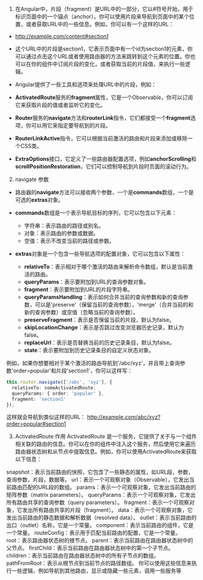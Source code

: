 
1. 在Angular中，片段（fragment）是URL中的一部分，它以#符号开始，用于标识页面中的一个锚点（anchor）。你可以使用片段来导航到页面中的某个位置，或者获取URL中的一些信息。例如，你可以有一个这样的URL：

- http://example.com/content#section1

- 这个URL中的片段是section1，它表示页面中有一个id为section1的元素，你可以通过点击这个URL或者使用路由器的方法来跳转到这个元素的位置。你也可以在你的组件中订阅片段的变化，或者获取当前的片段值，来执行一些逻辑。

- Angular提供了一些工具和选项来处理URL中的片段，例如：

- **ActivatedRoute**服务的**fragment**属性，它是一个Observable，你可以订阅它来获取片段的值或者监听它的变化。
- **Router**服务的**navigate**方法和**routerLink**指令，它们都接受一个**fragment**选项，你可以用它来指定要导航到的片段。
- **RouterLinkActive**指令，它可以根据当前激活的路由和片段来添加或移除一个CSS类。
- **ExtraOptions**接口，它定义了一些路由器配置选项，例如**anchorScrolling**和**scrollPositionRestoration**，它们可以控制导航到片段时页面的滚动行为。

2. navigate 参数

- 路由器的**navigate**方法可以接收两个参数，一个是**commands**数组，一个是可选的**extras**对象。

- **commands**数组是一个表示导航目标的序列，它可以包含以下元素：
  - 字符串：表示路由的路径或别名。
  - 对象：表示路由的参数或数据。
  - 空值：表示不改变当前的路径或参数。
- **extras**对象是一个包含一些导航选项的配置对象，它可以包含以下属性：
  - **relativeTo**：表示相对于哪个激活的路由来解析命令数组，默认是当前激活的路由。
  - **queryParams**：表示要附加到URL的查询参数对象。
  - **fragment**：表示要附加到URL的片段字符串。
  - **queryParamsHandling**：表示如何合并当前的查询参数和新的查询参数，可以是'preserve'（保留当前的查询参数），'merge'（合并当前的和新的查询参数）或空值（忽略当前的查询参数）。
  - **preserveFragment**：表示是否保留当前的片段，默认为false。
  - **skipLocationChange**：表示是否跳过改变浏览器历史记录，默认为false。
  - **replaceUrl**：表示是否替换当前的历史记录条目，默认为false。
  - **state**：表示要附加到历史记录条目的自定义状态对象。

例如，如果你想要相对于某个激活的路由导航到'/abc/xyz'，并且带上查询参数'order=popular'和片段'section1'，你可以这样写：

```typescript
this.router.navigate(['/abc', 'xyz'], {
  relativeTo: someActivatedRoute,
  queryParams: { order: 'popular' },
  fragment: 'section1'
});
```

这样就会导航到类似这样的URL：
http://example.com/abc/xyz?order=popular#section1


3. ActivatedRoute 作用 
ActivatedRoute 是一个服务，它提供了关于与一个组件相关联的路由的信息。你可以在你的组件中注入这个服务，然后使用它来遍历路由器状态树和从节点中提取信息。例如，你可以使用ActivatedRoute来获取以下信息：

snapshot：表示当前路由的快照，它包含了一些静态的属性，如URL段，参数，查询参数，片段，数据等。
url：表示一个可观察对象（Observable），它发出当前路由匹配的URL段的数组。
params：表示一个可观察对象，它发出当前路由的矩阵参数（matrix parameters）。
queryParams：表示一个可观察对象，它发出所有路由共享的查询参数（query parameters）。
fragment：表示一个可观察对象，它发出所有路由共享的片段（fragment）。
data：表示一个可观察对象，它发出当前路由的静态数据和解析数据（resolved data）。
outlet：表示当前路由的出口（outlet）名称，它是一个常量。
component：表示当前路由的组件，它是一个常量。
routeConfig：表示用于匹配当前路由的配置，它是一个常量。
root：表示路由器状态树的根节点。
parent：表示当前路由在路由器状态树中的父节点。
firstChild：表示当前路由在路由器状态树中的第一个子节点。
children：表示当前路由在路由器状态树中的所有子节点的数组。
pathFromRoot：表示从根节点到当前节点的路径数组。
你可以使用这些信息来执行一些逻辑，例如导航到其他路由，显示或隐藏一些元素，调用一些服务等
